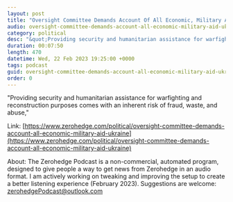 ```yaml
---
layout: post
title: "Oversight Committee Demands Account Of All Economic, Military Aid To Ukraine"
audio: oversight-committee-demands-account-all-economic-military-aid-ukraine-0
category: political
desc: "&quot;Providing security and humanitarian assistance for warfighting and reconstruction purposes comes with an inherent risk of fraud, waste, and abuse,&quot; "
duration: 00:07:50
length: 470
datetime: Wed, 22 Feb 2023 19:25:00 +0000
tags: podcast
guid: oversight-committee-demands-account-all-economic-military-aid-ukraine-0
order: 0
---
```

&quot;Providing security and humanitarian assistance for warfighting and reconstruction purposes comes with an inherent risk of fraud, waste, and abuse,&quot; 

Link: [https://www.zerohedge.com/political/oversight-committee-demands-account-all-economic-military-aid-ukraine](https://www.zerohedge.com/political/oversight-committee-demands-account-all-economic-military-aid-ukraine)

About: The Zerohedge Podcast is a non-commercial, automated program, designed to give people a way to get news from Zerohedge in an audio format.  I am actively working on tweaking and improving the setup to create a better listening experience (February 2023).  Suggestions are welcome: [zerohedgePodcast@outlook.com](mailto:zerohedgePodcast@outlook.com)